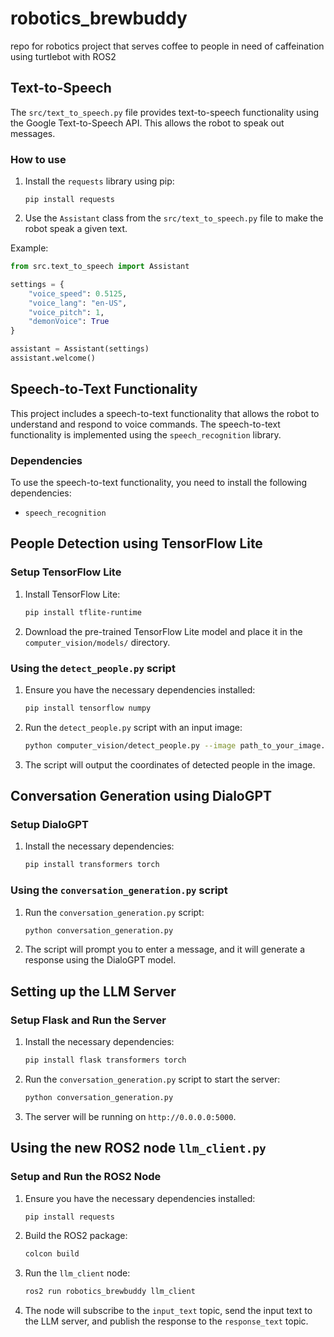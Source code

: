 # robotics_brewbuddy
repo for robotics project that serves coffee to people in need of caffeination using turtlebot with ROS2

## Text-to-Speech
The `src/text_to_speech.py` file provides text-to-speech functionality using the Google Text-to-Speech API. This allows the robot to speak out messages.

### How to use
1. Install the `requests` library using pip:
   ```
   pip install requests
   ```
2. Use the `Assistant` class from the `src/text_to_speech.py` file to make the robot speak a given text.

Example:
```python
from src.text_to_speech import Assistant

settings = {
    "voice_speed": 0.5125,
    "voice_lang": "en-US",
    "voice_pitch": 1,
    "demonVoice": True
}

assistant = Assistant(settings)
assistant.welcome()
```
## Speech-to-Text Functionality
This project includes a speech-to-text functionality that allows the robot to understand and respond to voice commands. The speech-to-text functionality is implemented using the `speech_recognition` library.

### Dependencies
To use the speech-to-text functionality, you need to install the following dependencies:
- `speech_recognition`

## People Detection using TensorFlow Lite

### Setup TensorFlow Lite

1. Install TensorFlow Lite:
   ```bash
   pip install tflite-runtime
   ```

2. Download the pre-trained TensorFlow Lite model and place it in the `computer_vision/models/` directory.

### Using the `detect_people.py` script

1. Ensure you have the necessary dependencies installed:
   ```bash
   pip install tensorflow numpy
   ```

2. Run the `detect_people.py` script with an input image:
   ```bash
   python computer_vision/detect_people.py --image path_to_your_image.jpg
   ```

3. The script will output the coordinates of detected people in the image.

## Conversation Generation using DialoGPT

### Setup DialoGPT

1. Install the necessary dependencies:
   ```bash
   pip install transformers torch
   ```

### Using the `conversation_generation.py` script

1. Run the `conversation_generation.py` script:
   ```bash
   python conversation_generation.py
   ```

2. The script will prompt you to enter a message, and it will generate a response using the DialoGPT model.

## Setting up the LLM Server

### Setup Flask and Run the Server

1. Install the necessary dependencies:
   ```bash
   pip install flask transformers torch
   ```

2. Run the `conversation_generation.py` script to start the server:
   ```bash
   python conversation_generation.py
   ```

3. The server will be running on `http://0.0.0.0:5000`.

## Using the new ROS2 node `llm_client.py`

### Setup and Run the ROS2 Node

1. Ensure you have the necessary dependencies installed:
   ```bash
   pip install requests
   ```

2. Build the ROS2 package:
   ```bash
   colcon build
   ```

3. Run the `llm_client` node:
   ```bash
   ros2 run robotics_brewbuddy llm_client
   ```

4. The node will subscribe to the `input_text` topic, send the input text to the LLM server, and publish the response to the `response_text` topic.

